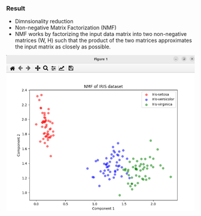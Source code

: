 ### Result
* Dimnsionality reduction
* Non-negative Matrix Factorization (NMF)
* NMF works by factorizing the input data matrix into two non-negative matrices (W, H) such that the product of the two matrices approximates the input matrix as closely as possible.

<img src='NMF.png' />

